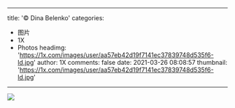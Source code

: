 
---
title: '© Dina Belenko'
categories: 
 - 图片
 - 1X
 - Photos
headimg: 'https://1x.com/images/user/aa57eb42d19f7141ec37839748d535f6-ld.jpg'
author: 1X
comments: false
date: 2021-03-26 08:08:57
thumbnail: 'https://1x.com/images/user/aa57eb42d19f7141ec37839748d535f6-ld.jpg'
---

<div>   
<img src="https://1x.com/images/user/aa57eb42d19f7141ec37839748d535f6-ld.jpg" referrerpolicy="no-referrer">  
</div>
            
